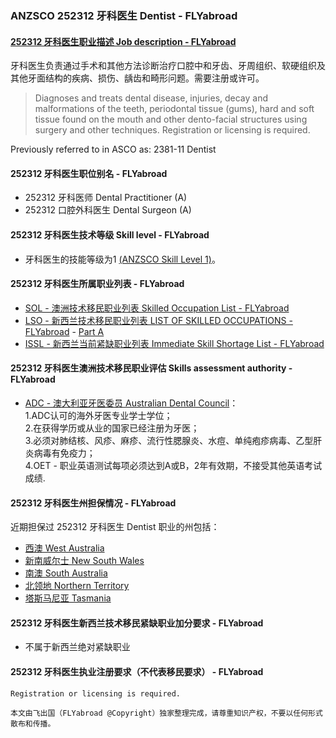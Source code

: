 ### ANZSCO 252312 牙科医生 Dentist - FLYabroad ###

####  [252312 牙科医生职业描述 Job description - FLYabroad](http://www.flyabroadvisa.com/anzsco/2523.html#252312)

牙科医生负责通过手术和其他方法诊断治疗口腔中和牙齿、牙周组织、软硬组织及其他牙面结构的疾病、损伤、龋齿和畸形问题。需要注册或许可。

> Diagnoses and treats dental disease, injuries, decay and malformations of the teeth, periodontal tissue (gums), hard and soft tissue found on the mouth and other dento-facial structures using surgery and other techniques. Registration or licensing is required.

Previously referred to in ASCO as:
2381-11 Dentist

#### 252312 牙科医生职位别名 - FLYabroad
 
- 252312	 牙科医师 Dental Practitioner (A)
- 252312 口腔外科医生 Dental Surgeon (A)

#### 252312 牙科医生技术等级 Skill level - FLYabroad

- 牙科医生的技能等级为1 [(ANZSCO Skill Level 1)](http://www.flyabroadvisa.com/anzsco/)。

#### 252312 牙科医生所属职业列表 - FLYabroad

- [SOL - 澳洲技术移民职业列表 Skilled Occupation List - FLYabroad](http://www.flyabroadvisa.com/sol/)
- [LSO - 新西兰技术移民职业列表 LIST OF SKILLED OCCUPATIONS - FLYabroad](http://nz.flyabroadvisa.com/lso/) - [Part A](parta)
- [ISSL - 新西兰当前紧缺职业列表 Immediate Skill Shortage List - FLYabroad](http://nz.flyabroadvisa.com/work-residence/issl.html)

#### 252312 牙科医生澳洲技术移民职业评估 Skills assessment authority - FLYabroad

- [ADC - 澳大利亚牙医委员 Australian Dental Council](http://www.flyabroadvisa.com/ass/adc.html)：   
1.ADC认可的海外牙医专业学士学位；   
2.在获得学历或从业的国家已经注册为牙医；    
3.必须对肺结核、风疹、麻疹、流行性腮腺炎、水痘、单纯疱疹病毒、乙型肝炎病毒有免疫力；  
4.OET - 职业英语测试每项必须达到A或B，2年有效期，不接受其他英语考试成绩.

#### 252312 牙科医生州担保情况 - FLYabroad

近期担保过 252312 牙科医生 Dentist 职业的州包括：

- [西澳 West Australia](http://www.flyabroadvisa.com/zdb/wa.html)
- [新南威尔士 New South Wales](http://www.flyabroadvisa.com/zdb/nsw.html)
- [南澳 South Australia](http://www.flyabroadvisa.com/zdb/sa.html)
- [北领地 Northern Territory](http://www.flyabroadvisa.com/zdb/nt.html)
- [塔斯马尼亚 Tasmania](http://www.flyabroadvisa.com/zdb/tas.html)

#### 252312 牙科医生新西兰技术移民紧缺职业加分要求 - FLYabroad

- 不属于新西兰绝对紧缺职业

#### 252312 牙科医生执业注册要求（不代表移民要求） - FLYabroad

    Registration or licensing is required.

`本文由飞出国（FLYabroad @Copyright）独家整理完成，请尊重知识产权，不要以任何形式散布和传播。`